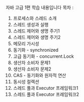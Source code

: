 자바 고급 1편 학습 내용입니다
목차 : 
1. 프로세스와 스레드 소개
2. 스레드 생성과 실행
3. 스레드 제어와 생명 주기1
4. 스레드 제어와 생명 주기2
5. 메모리 가시성
6. 동기화 - synchronized
7. 고급 동기화 - concurrent.Lock
8. 생산자 소비자 문제1
9. 생산자 소비자 문제2
10. CAS - 동기화와 원자적 연산
11. 동시성 컬렉션
12. 스레드 풀과 Executor 프레임워크1
13. 스레드 풀과 Executor 프레임워크2